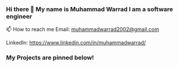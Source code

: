 ### Hi there 👋 My name is Muhammad Warrad I am a software engineer
 📫 How to reach me
 Email: muhammadwarrad2002@gmail.com
 
LinkedIn: https://www.linkedin.com/in/muhammadwarrad/
 ### My Projects are pinned below!
<!--
**muhammadwarrad/muhammadwarrad** is a ✨ _special_ ✨ repository because its `README.md` (this file) appears on your GitHub profile.

Here are some ideas to get you started:

- 🔭 I’m currently working on ...
- 🌱 I’m currently learning ...
- 👯 I’m looking to collaborate on ...
- 🤔 I’m looking for help with ...
- 💬 Ask me about ...
- 📫 How to reach me: 
- 😄 Pronouns: ...
- ⚡ Fun fact: ...
-->
